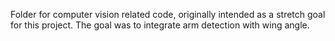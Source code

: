 Folder for computer vision related code, originally intended as a stretch goal for this project.
The goal was to integrate arm detection with wing angle.
